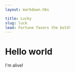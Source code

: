 ```yaml
---
layout: markdown.hbs

title: Lucky
slug: luck
lead: Fortune favors the bold!
---
```


# Hello world

I'm alive!

